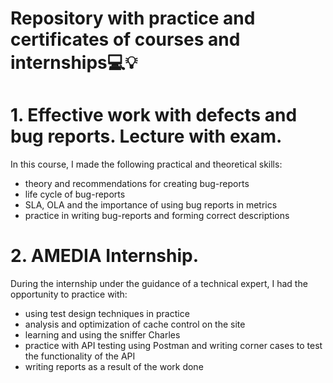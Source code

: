 # Repository with practice and certificates of courses and internships💻💡

# 1. Effective work with defects and bug reports. Lecture with exam.

In this course, I made the following practical and theoretical skills:
- theory and recommendations for creating bug-reports
- life cycle of bug-reports
- SLA, OLA and the importance of using bug reports in metrics
- practice in writing bug-reports and forming correct descriptions

# 2. AMEDIA Internship.

During the internship under the guidance of a technical expert, I had the opportunity to practice with:
- using test design techniques in practice
- analysis and optimization of cache control on the site
- learning and using the sniffer Charles
- practice with API testing using Postman and writing corner cases to test the functionality of the API
- writing reports as a result of the work done
